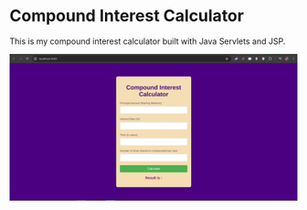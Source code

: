 # Compound Interest Calculator

This is my compound interest calculator built with Java Servlets and JSP.

![Compound Interest Calculator](./pic.png)
